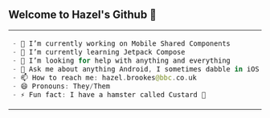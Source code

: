 ## Welcome to Hazel's Github 👋

<table>
<tr>
<td>

```kotlin
- 🔭 I’m currently working on Mobile Shared Components
- 🌱 I’m currently learning Jetpack Compose
- 🤔 I’m looking for help with anything and everything
- 💬 Ask me about anything Android, I sometimes dabble in iOS Swift/SwiftUI
- 📫 How to reach me: hazel.brookes@bbc.co.uk
- 😄 Pronouns: They/Them
- ⚡ Fun fact: I have a hamster called Custard 🐹
```
  
</td>
<td>
<a href="https://roadmap.sh"><img src="https://roadmap.sh/card/tall/66bf11c991320df4bd0ade34?variant=dark&roadmaps=android" alt="roadmap.sh"/></a>
</td>
</tr>
</table>

